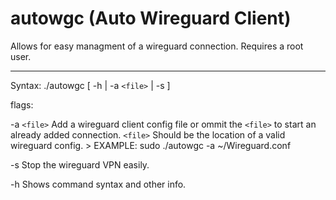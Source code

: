 # autowgc (Auto Wireguard Client)
Allows for easy managment of a wireguard connection. Requires a root user.


------------



Syntax: 	 ./autowgc	  [ 	-h  	| -a `<file>` |  -s  	 ]

 flags:
 
 -a  `<file>`  Add a wireguard client config file or ommit the `<file>` to start an already added connection.
               `<file>` Should be the location of a valid wireguard config. > EXAMPLE: sudo ./autowgc -a ~/Wireguard.conf
 
 -s           	Stop the wireguard VPN easily.
 
 -h           	Shows command syntax and other info.
